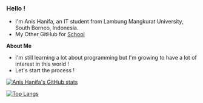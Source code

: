 ### Hello !

- I'm Anis Hanifa, an IT student from Lambung Mangkurat University, South Borneo, Indonesia.
- My Other GitHub for [School](https://github.com/anishanifa)

**About Me**
- I'm still learning a lot about programming but I'm growing to have a lot of interest in this world !
- Let's start the process !

[![Anis Hanifa's GitHub stats](https://github-readme-stats.vercel.app/api?username=anishanifacode&theme=github_dark&show_icons=true)](https://github.com/anishanifacode/github-readme-stats)

[![Top Langs](https://github-readme-stats.vercel.app/api/top-langs/?username=anishanifacode&theme=github_dark&layout=compact)](https://github.com/anishanifacode/github-readme-stats)
